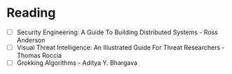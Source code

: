# Reading
- [ ] Security Engineering: A Guide To Building Distributed Systems - Ross Anderson
- [ ] 	Visual Threat Intelligence: An Illustrated Guide For Threat Researchers - Thomas Roccia
- [ ] Grokking Algorithms - Aditya Y. Bhargava
